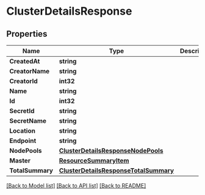 # ClusterDetailsResponse

## Properties
Name | Type | Description | Notes
------------ | ------------- | ------------- | -------------
**CreatedAt** | **string** |  | [optional] 
**CreatorName** | **string** |  | [optional] 
**CreatorId** | **int32** |  | [optional] 
**Name** | **string** |  | [optional] 
**Id** | **int32** |  | [optional] 
**SecretId** | **string** |  | [optional] 
**SecretName** | **string** |  | [optional] 
**Location** | **string** |  | [optional] 
**Endpoint** | **string** |  | [optional] 
**NodePools** | [**ClusterDetailsResponseNodePools**](ClusterDetailsResponse_nodePools.md) |  | [optional] 
**Master** | [**ResourceSummaryItem**](ResourceSummaryItem.md) |  | [optional] 
**TotalSummary** | [**ClusterDetailsResponseTotalSummary**](ClusterDetailsResponse_totalSummary.md) |  | [optional] 

[[Back to Model list]](../README.md#documentation-for-models) [[Back to API list]](../README.md#documentation-for-api-endpoints) [[Back to README]](../README.md)


